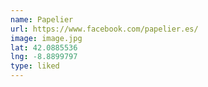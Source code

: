 ```yaml
---
name: Papelier
url: https://www.facebook.com/papelier.es/
image: image.jpg
lat: 42.0885536
lng: -8.8899797
type: liked
---
```


